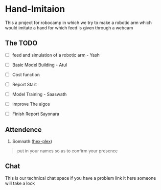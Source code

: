 # Hand-Imitaion
This a project for robocamp in which we try to make a robotic arm which would imitate a hand for which feed is given through a webcam

## The TODO
- [ ] feed and simulation of a robotic arm - Yash 
- [ ] Basic Model Building - Atul
- [ ] Cost function 
- [ ] Report Start
- [ ] Model Training - Saaswath
- [ ] Improve The algos
- [ ] Finish Report 
Sayonara


## Attendence
1. Somnath ([hex-plex](https://github.com/hex-plex))
>put in your names so as to confirm your presence
## Chat
This is our technical chat space if you have a problem link it here someone will take a look
